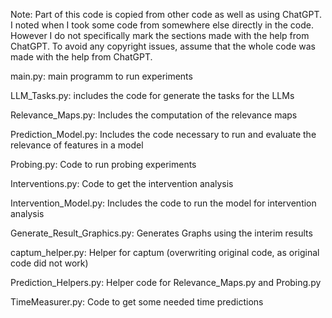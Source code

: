 Note: Part of this code is copied from other code as well as using ChatGPT. I noted when I took some code from somewhere else directly in the code. However I do not specifically mark the sections made with the help from ChatGPT. To avoid any copyright issues, assume that the whole code was made with the help from ChatGPT.

main.py: main programm to run experiments

LLM_Tasks.py: includes the code for generate the tasks for the LLMs

Relevance_Maps.py: Includes the computation of the relevance maps

Prediction_Model.py: Includes the code necessary to run and evaluate the relevance of features in a model

Probing.py: Code to run probing experiments

Interventions.py: Code to get the intervention analysis

Intervention_Model.py: Includes the code to run the model for intervention analysis

Generate\_Result\_Graphics.py: Generates Graphs using the interim results

captum_helper.py: Helper for captum (overwriting original code, as original code did not work)

Prediction\_Helpers.py: Helper code for Relevance_Maps.py and Probing.py

TimeMeasurer.py: Code to get some needed time predictions


